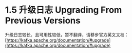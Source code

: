 # 1.5 升级日志 Upgrading From Previous Versions

升级日志较长，且可用性较低，暂不翻译，请移步官方英文文档：
[https://kafka.apache.org/documentation/#upgrade](https://kafka.apache.org/documentation/#upgrade)
